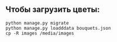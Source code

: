## Чтобы загрузить цветы:

```
python manage.py migrate
python manage.py loadddata bouquets.json
cp -R images /media/images
```

